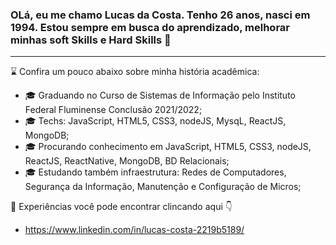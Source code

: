 <!--
**lucascostadevrobot/lucascostadevrobot** is a ✨ _special_ ✨ repository because its `README.md` (this file) appears on your GitHub profile.

Here are some ideas to get you started:

- 🔭 I’m currently working on ...
- 🌱 I’m currently learning ...
- 👯 I’m looking to collaborate on ...
- 🤔 I’m looking for help with ...
- 💬 Ask me about ...
- 📫 How to reach me: ...
- 😄 Pronouns: ...
- ⚡ Fun fact: ...
-->

### OLá, eu me chamo Lucas da Costa. Tenho 26 anos, nasci em 1994. Estou sempre em busca do aprendizado, melhorar minhas soft Skills e Hard Skills 👋
________________________________________________________________________________________________________________________________________________________

 :hourglass:		Confira um pouco abaixo sobre minha história acadêmica:

- :mortar_board:	 Graduando no Curso de Sistemas de Informação pelo Instituto Federal Fluminense Conclusão 2021/2022;
- :mortar_board:	 Techs: JavaScript, HTML5, CSS3, nodeJS, MysqL, ReactJS, MongoDB;
- :mortar_board:	 Procurando conhecimento em JavaScript, HTML5, CSS3, nodeJS, ReactJS, ReactNative, MongoDB, BD Relacionais;
- :mortar_board:	 Estudando também infraestrutura: Redes de Computadores, Segurança da Informação, Manutenção e Configuração de Micros;

:dart:	Experiências você pode encontrar clincando aqui :point_down:	
- https://www.linkedin.com/in/lucas-costa-2219b5189/
